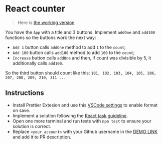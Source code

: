 # React counter

> Here is [the working version](https://mate-academy.github.io/react_counter/)

You have the `App` with a title and 3 buttons. Implement `addOne` and `add100` functions so the buttons work the next way:

- `Add 1` button calls `addOne` method to add `1` to the `count`;
- `Add 100` button calls `add100` method to add `100` to the `count`;
- `Increase` button calls `addOne` and then, if count was divisible by 5, it additionally calls `add100`.

So the third button should count like this:
`101, 102, 103, 104, 105, 206, 207, 208, 209, 210, 311 ...`

## Instructions
- Install Prettier Extesion and use this [VSCode settings](https://mate-academy.github.io/fe-program/tools/vscode/settings.json) to enable format on save.
- Implement a solution following the [React task guideline](https://github.com/mate-academy/react_task-guideline#react-tasks-guideline).
- Open one more terminal and run tests with `npm test` to ensure your solution is correct.
- Replace `<your_account>` with your Github username in the [DEMO LINK](https://RuslanHnatyshyn.github.io/react_counter-js/) and add it to PR description.
